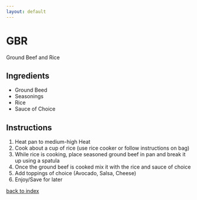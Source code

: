 ```yaml
---
layout: default
---
```


# GBR
Ground Beef and Rice

## Ingredients

- Ground Beed
- Seasonings
- Rice
- Sauce of Choice

## Instructions
1. Heat pan to medium-high Heat
2. Cook about a cup of rice (use rice cooker or follow instructions on bag)
3. While rice is cooking, place seasoned ground beef in pan and break it up using a spatula
4. Once the ground beef is cooked mix it with the rice and sauce of choice
5. Add toppings of choice (Avocado, Salsa, Cheese)
6. Enjoy/Save for later


<!--
Keep this link to return to the index
-->
[back to index](../)